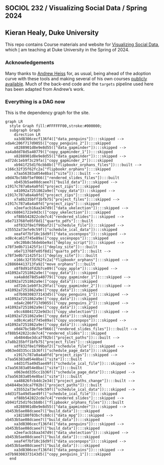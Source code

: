 

<!-- README.md is generated from README.qmd. Please edit that file -->

## SOCIOL 232 / Visualizing Social Data / Spring 2024

## Kieran Healy, Duke University

This repo contains Course materials and website for [Visualizing Social
Data](https://visualizingsociety.com), which
[I](https://kieranhealy.org/about) am teaching at Duke University in the
Spring of 2024.

### Acknowledgements

Many thanks to [Andrew Heiss](https://www.andrewheiss.com) for, as
usual, being ahead of the adoption curve with these tools and making
several of his own courses [publicly
available](https://www.andrewheiss.com/teaching/). Much of the back-end
code and the `targets` pipeline used here has been adapted from Andrew’s
work.

### Everything is a DAG now

This is the dependency graph for the site.

``` mermaid
graph LR
  style Graph fill:#FFFFFF00,stroke:#000000;
  subgraph Graph
    direction LR
    xa3d8306cecf136f4(["data_penguins"]):::skipped --> xda4c206f717d9055(["copy_penguins_2"]):::skipped
    x8288901d8e9e8d55(["data_gapminder"]):::skipped --> xa4a8dd78d5a40779(["copy_gapminder_1"]):::skipped
    x8288901d8e9e8d55(["data_gapminder"]):::skipped --> xd72dc1eb9f3c29fa(["copy_gapminder_2"]):::skipped
    xb941f25d1f6cbb8b(["flipbookr_orphans_files"]):::built --> x166c32f35f62fc2a["flipbookr_orphans"]:::skipped
    x7aa56383a054e8ba(["site"]):::built --> x0d47bc58bf5ef066(["rendered_slides_files"]):::built
    xb453b5ae08dcaee7(["build_data"]):::skipped --> x1917c787a0a4a0fd["project_zips"]:::skipped
    x41092a7251862a9e(["copy_data"]):::skipped --> x1917c787a0a4a0fd["project_zips"]:::skipped
    x7a8b235bff1bfb75["project_files"]:::skipped --> x1917c787a0a4a0fd["project_zips"]:::skipped
    x2eefacb16aa347d9(["data_ukelection"]):::skipped --> x9cc68041722e9d3c(["copy_ukelection"]):::skipped
    xf88b542822cde7c4["rendered_slides"]:::skipped --> x6e713768fe05f8d1["quarto_pdfs"]:::built
    xdf832f8e1f99baf2(["schedule_file"]):::skipped --> x35552a73efe9c59f(["schedule_ical_data"]):::skipped
    xeaf4f7bf10c16d9f(["data_uscenpops"]):::skipped --> xd8c4ca61f745e89a(["copy_uscenpops"]):::skipped
    x9c20b8c56debbe9a(["deploy_script"]):::skipped --> x78f3e0b711425f1c(["deploy_site"]):::built
    x6e713768fe05f8d1["quarto_pdfs"]:::built --> x78f3e0b711425f1c(["deploy_site"]):::built
    x166c32f35f62fc2a["flipbookr_orphans"]:::skipped --> x288604413713fa92["move_orphans"]:::built
    x8f8d91dfd2b7ce09(["copy_apple"]):::skipped --> x41092a7251862a9e(["copy_data"]):::skipped
    xa4a8dd78d5a40779(["copy_gapminder_1"]):::skipped --> x41092a7251862a9e(["copy_data"]):::skipped
    xd72dc1eb9f3c29fa(["copy_gapminder_2"]):::skipped --> x41092a7251862a9e(["copy_data"]):::skipped
    xd7b98308373143d5(["copy_penguins_1"]):::skipped --> x41092a7251862a9e(["copy_data"]):::skipped
    xda4c206f717d9055(["copy_penguins_2"]):::skipped --> x41092a7251862a9e(["copy_data"]):::skipped
    x9cc68041722e9d3c(["copy_ukelection"]):::skipped --> x41092a7251862a9e(["copy_data"]):::skipped
    xd8c4ca61f745e89a(["copy_uscenpops"]):::skipped --> x41092a7251862a9e(["copy_data"]):::skipped
    x0d47bc58bf5ef066(["rendered_slides_files"]):::built --> xf88b542822cde7c4["rendered_slides"]:::skipped
    xb4844be3dca7f02b(["project_paths"]):::built --> x7a8b235bff1bfb75["project_files"]:::skipped
    xdf832f8e1f99baf2(["schedule_file"]):::skipped --> x063edd335cc1b36f(["schedule_page_data"]):::skipped
    x1917c787a0a4a0fd["project_zips"]:::skipped --> x7aa56383a054e8ba(["site"]):::built
    x4d31f5a49d5ae49f(["schedule_ical_file"]):::skipped --> x7aa56383a054e8ba(["site"]):::built
    x063edd335cc1b36f(["schedule_page_data"]):::skipped --> x7aa56383a054e8ba(["site"]):::built
    xa48826fcb4dc2e34(["project_paths_change"]):::built --> xb4844be3dca7f02b(["project_paths"]):::built
    x35552a73efe9c59f(["schedule_ical_data"]):::skipped --> x4d31f5a49d5ae49f(["schedule_ical_file"]):::skipped
    xf88b542822cde7c4["rendered_slides"]:::skipped --> xb941f25d1f6cbb8b(["flipbookr_orphans_files"]):::built
    x8288901d8e9e8d55(["data_gapminder"]):::skipped --> xb453b5ae08dcaee7(["build_data"]):::skipped
    x182180f03bcfc8dc(["data_mpg"]):::skipped --> xb453b5ae08dcaee7(["build_data"]):::skipped
    xa3d8306cecf136f4(["data_penguins"]):::skipped --> xb453b5ae08dcaee7(["build_data"]):::skipped
    x2eefacb16aa347d9(["data_ukelection"]):::skipped --> xb453b5ae08dcaee7(["build_data"]):::skipped
    xeaf4f7bf10c16d9f(["data_uscenpops"]):::skipped --> xb453b5ae08dcaee7(["build_data"]):::skipped
    xa3d8306cecf136f4(["data_penguins"]):::skipped --> xd7b98308373143d5(["copy_penguins_1"]):::skipped
  end
```
